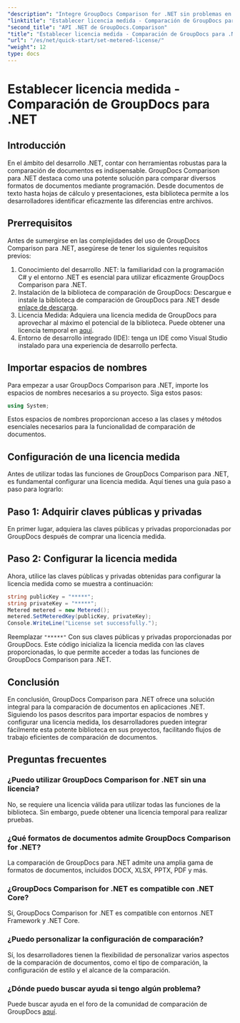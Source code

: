 ```yaml
---
"description": "Integre GroupDocs Comparison for .NET sin problemas en sus proyectos .NET para lograr flujos de trabajo de comparación de documentos eficientes."
"linktitle": "Establecer licencia medida - Comparación de GroupDocs para .NET"
"second_title": "API .NET de GroupDocs.Comparison"
"title": "Establecer licencia medida - Comparación de GroupDocs para .NET"
"url": "/es/net/quick-start/set-metered-license/"
"weight": 12
type: docs
---
```

# Establecer licencia medida - Comparación de GroupDocs para .NET

## Introducción
En el ámbito del desarrollo .NET, contar con herramientas robustas para la comparación de documentos es indispensable. GroupDocs Comparison para .NET destaca como una potente solución para comparar diversos formatos de documentos mediante programación. Desde documentos de texto hasta hojas de cálculo y presentaciones, esta biblioteca permite a los desarrolladores identificar eficazmente las diferencias entre archivos.
## Prerrequisitos
Antes de sumergirse en las complejidades del uso de GroupDocs Comparison para .NET, asegúrese de tener los siguientes requisitos previos:
1. Conocimiento del desarrollo .NET: la familiaridad con la programación C# y el entorno .NET es esencial para utilizar eficazmente GroupDocs Comparison para .NET.
2. Instalación de la biblioteca de comparación de GroupDocs: Descargue e instale la biblioteca de comparación de GroupDocs para .NET desde [enlace de descarga](https://releases.groupdocs.com/comparison/net/).
3. Licencia Medida: Adquiera una licencia medida de GroupDocs para aprovechar al máximo el potencial de la biblioteca. Puede obtener una licencia temporal en [aquí](https://purchase.groupdocs.com/temporary-license/).
4. Entorno de desarrollo integrado (IDE): tenga un IDE como Visual Studio instalado para una experiencia de desarrollo perfecta.

## Importar espacios de nombres
Para empezar a usar GroupDocs Comparison para .NET, importe los espacios de nombres necesarios a su proyecto. Siga estos pasos:

```csharp
using System;
```
Estos espacios de nombres proporcionan acceso a las clases y métodos esenciales necesarios para la funcionalidad de comparación de documentos.
## Configuración de una licencia medida
Antes de utilizar todas las funciones de GroupDocs Comparison para .NET, es fundamental configurar una licencia medida. Aquí tienes una guía paso a paso para lograrlo:
## Paso 1: Adquirir claves públicas y privadas
En primer lugar, adquiera las claves públicas y privadas proporcionadas por GroupDocs después de comprar una licencia medida.
## Paso 2: Configurar la licencia medida
Ahora, utilice las claves públicas y privadas obtenidas para configurar la licencia medida como se muestra a continuación:
```csharp
string publicKey = "*****";
string privateKey = "*****";
Metered metered = new Metered();
metered.SetMeteredKey(publicKey, privateKey);
Console.WriteLine("License set successfully.");
```
Reemplazar `"*****"` Con sus claves públicas y privadas proporcionadas por GroupDocs. Este código inicializa la licencia medida con las claves proporcionadas, lo que permite acceder a todas las funciones de GroupDocs Comparison para .NET.

## Conclusión
En conclusión, GroupDocs Comparison para .NET ofrece una solución integral para la comparación de documentos en aplicaciones .NET. Siguiendo los pasos descritos para importar espacios de nombres y configurar una licencia medida, los desarrolladores pueden integrar fácilmente esta potente biblioteca en sus proyectos, facilitando flujos de trabajo eficientes de comparación de documentos.
## Preguntas frecuentes
### ¿Puedo utilizar GroupDocs Comparison for .NET sin una licencia?
No, se requiere una licencia válida para utilizar todas las funciones de la biblioteca. Sin embargo, puede obtener una licencia temporal para realizar pruebas.
### ¿Qué formatos de documentos admite GroupDocs Comparison for .NET?
La comparación de GroupDocs para .NET admite una amplia gama de formatos de documentos, incluidos DOCX, XLSX, PPTX, PDF y más.
### ¿GroupDocs Comparison for .NET es compatible con .NET Core?
Sí, GroupDocs Comparison for .NET es compatible con entornos .NET Framework y .NET Core.
### ¿Puedo personalizar la configuración de comparación?
Sí, los desarrolladores tienen la flexibilidad de personalizar varios aspectos de la comparación de documentos, como el tipo de comparación, la configuración de estilo y el alcance de la comparación.
### ¿Dónde puedo buscar ayuda si tengo algún problema?
Puede buscar ayuda en el foro de la comunidad de comparación de GroupDocs [aquí](https://forum.groupdocs.com/c/comparison/12).